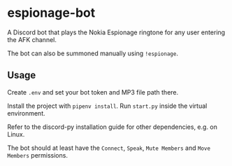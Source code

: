 # espionage-bot

A Discord bot that plays the Nokia Espionage ringtone for any user entering the AFK channel.

The bot can also be summoned manually using `!espionage`.

## Usage

Create `.env` and set your bot token and MP3 file path there.

Install the project with `pipenv install`. Run `start.py` inside the virtual environment.

Refer to the discord-py installation guide for other dependencies, e.g. on Linux.

The bot should at least have the `Connect`, `Speak`, `Mute Members` and `Move Members` permissions.
